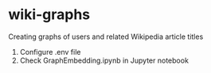 # wiki-graphs
Creating graphs of users and related Wikipedia article titles

1. Configure .env file
2. Check GraphEmbedding.ipynb in Jupyter notebook
